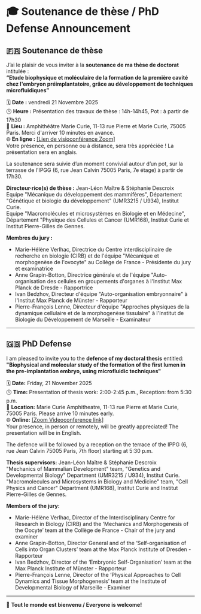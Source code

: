 # 🎓 Soutenance de thèse / PhD Defense Announcement

## 🇫🇷 Soutenance de thèse

J’ai le plaisir de vous inviter à la **soutenance de ma thèse de doctorat** intitulée :  
**“Etude biophysique et moléculaire de la formation de la première cavité chez l'embryon préimplantatoire, grâce au développement de techniques
microfluidiques”**  

🗓 **Date :** vendredi 21 Novembre 2025  
🕒 **Heure :** Présentation des travaux de thèse : 14h-14h45, Pot : à partir de 17h30  
📍 **Lieu :** Amphithéâtre Marie Curie, 11-13 rue Pierre et Marie Curie, 75005 Paris. Merci d'arriver 10 minutes en avance.  
🌐 **En ligne :** [[Lien de visioconférence Zoom]](https://cnrs.zoom.us/j/98822699046?pwd=X85xjKoWVLXhHQiJoaYao8KiL4myug.1)  
Votre présence, en personne ou à distance, sera très appréciée ! La présentation sera en anglais.

La soutenance sera suivie d’un moment convivial autour d’un pot, sur la terrasse de l'IPGG (6, rue Jean Calvin 75005 Paris, 7e étage) à partir de 17h30.  

**Directeur·rice(s) de thèse :** Jean-Léon Maître & Stéphanie Descroix  
Equipe "Mécanique du développement des mammifères", Département "Génétique et biologie du développement" (UMR3215 / U934), Institut Curie.  
Equipe "Macromolécules et microsystèmes en Biologie et en Médecine", Département "Physique des Cellules et Cancer (UMR168), Institut Curie et Institut Pierre-Gilles de Gennes.

**Membres du jury :**  
- Marie-Hélène Verlhac, Directrice du Centre interdisciplinaire de recherche en biologie (CIRB) et de l'équipe "Mécanique et morphogenèse de l'ovocyte" au Collège de France - Présidente du jury et examinatrice
- Anne Grapin-Botton, Directrice générale et de l'équipe "Auto-organisation des cellules en groupements d'organes à l'Institut Max Planck de Dresde - Rapportrice
- Ivan Bedzhov, Directeur d'équipe "Auto-organisation embryonnaire" à l'Institut Max Planck de Münster - Rapporteur
- Pierre-François Lenne, Directeur d'équipe "Approches physiques de la dynamique cellulaire et de la morphogenèse tissulaire" à l'Institut de Biologie du Développement de Marseille - Examinateur

---

## 🇬🇧 PhD Defense

I am pleased to invite you to the **defence of my doctoral thesis** entitled:
**"Biophysical and molecular study of the formation of the first lumen in the pre-implantation embryo, using microfluidic techniques"**

🗓 **Date:** Friday, 21 November 2025  
🕒 **Time:** Presentation of thesis work: 2:00-2:45 p.m., Reception: from 5:30 p.m.  
📍 **Location:** Marie Curie Amphitheatre, 11-13 rue Pierre et Marie Curie, 75005 Paris. Please arrive 10 minutes early.  
🌐 **Online:** [[Zoom Videoconference link]](https://cnrs.zoom.us/j/98822699046?pwd=X85xjKoWVLXhHQiJoaYao8KiL4myug.1)  
Your presence, in person or remotely, will be greatly appreciated! The presentation will be in English.

The defence will be followed by a reception on the terrace of the IPPG (6, rue Jean Calvin 75005 Paris, 7th floor) starting at 5:30 p.m.

**Thesis supervisors:** Jean-Léon Maître & Stéphanie Descroix  
"Mechanics of Mammalian Development" team, "Genetics and Developmental Biology" Department (UMR3215 / U934), Institut Curie.  
"Macromolecules and Microsystems in Biology and Medicine" team, "Cell Physics and Cancer" Department (UMR168), Institut Curie and Institut Pierre-Gilles de Gennes.

**Members of the jury:**  
- Marie-Hélène Verlhac, Director of the Interdisciplinary Centre for Research in Biology (CIRB) and the ‘Mechanics and Morphogenesis of the Oocyte’ team at the Collège de France - Chair of the jury and examiner
- Anne Grapin-Botton, Director General and of the ‘Self-organisation of Cells into Organ Clusters’ team at the Max Planck Institute of Dresden - Rapporteur
- Ivan Bedzhov, Director of the ‘Embryonic Self-Organisation’ team at the Max Planck Institute of Münster - Rapporteur
- Pierre-François Lenne, Director of the ‘Physical Approaches to Cell Dynamics and Tissue Morphogenesis’ team at the Institute of Developmental Biology of Marseille - Examiner
---

🧁 **Tout le monde est bienvenu / Everyone is welcome!**
